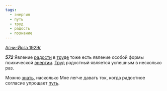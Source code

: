 ```yaml
---
tags:
  - энергия
  - путь
  - труд
  - радость
  - познание
---
```


[Агни-Йога 1929г](https://127.0.0.1:4002/agni/1929)

___572___
Явление [радости](../../../tags/#радость) в [труде](../../../tags/#труд) тоже есть явление особой формы психической [энергии](../../../tags/#энергия). [Труд](../../../tags/#труд) радостный является успешным в несколько раз.   

Можно [знать](../../../tags/#познание), насколько Мне легче давать ток, когда радостное согласие упрощает [путь](../../../tags/#путь).